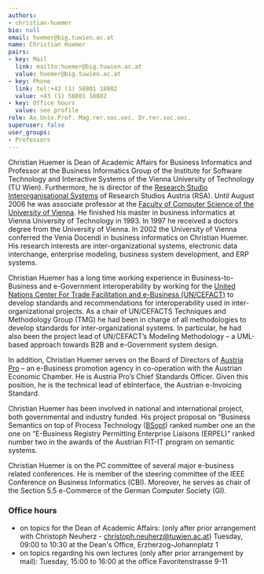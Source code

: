 ```yaml
---
authors:
- christian-huemer
bio: null
email: huemer@big.tuwien.ac.at
name: Christian Huemer
pairs:
- key: Mail
  link: mailto:huemer@big.tuwien.ac.at
  value: huemer@big.tuwien.ac.at
- key: Phone
  link: tel:+43 (1) 58801 18882
  value: +43 (1) 58801 18882
- key: Office hours
  value: see profile
role: Ao.Univ.Prof. Mag.rer.soc.oec. Dr.rer.soc.oec.
superuser: false
user_groups:
- Professors
---
```


Christian Huemer is Dean of Academic Affairs for Business Informatics and Professor at the Business Informatics Group of the Institute for Software Technology and Interactive Systems of the Vienna University of Technology (TU Wien). Furthermore, he is director of the [Research Studio Interorganisational Systems](http://ios.researchstudio.at/) of Research Studios Austria (RSA). Until August 2006 he was associate professor at the [Faculty of Computer Science of the University of Vienna](http://www.cs.univie.ac.at/). He finished his master in business informatics at Vienna University of Technology in 1993. In 1997 he received a doctors degree from the University of Vienna. In 2002 the University of Vienna conferred the Venia Docendi in business informatics on Christian Huemer. His research interests are inter-organizational systems, electronic data interchange, enterprise modeling, business system development, and ERP systems.

Christian Huemer has a long time working experience in Business-to-Business and e-Government interoperability by working for the [United Nations Center For Trade Facilitation and e-Business (UN/CEFACT)](http://www.uncefact.org/) to develop standards and recommendations for interoperability used in inter-organizational projects. As a chair of UN/CEFACTS Techniques and Methodology Group (TMG) he had been in charge of all methodologies to develop standards for inter-organizational systems. In particular, he had also been the project lead of UN/CEFACT’s Modeling Methodology – a UML-based approach towards B2B and e-Government system design.

In addition, Christian Huemer serves on the Board of Directors of [Austria Pro](http://www.austriapro.at/) – an e-Business promotion agency in co-operation with the Austrian Economic Chamber. He is Austria Pro’s Chief Standards Officer. Given this position, he is the technical lead of ebInterface, the Austrian e-Invoicing Standard.

Christian Huemer has been involved in national and international project, both governmental and industry funded. His project proposal on “Business Semantics on top of Process Technology ([BSopt](http://www.bsopt.at/)) ranked number one an the one on “E-Business Registry Permitting Enterprise Liaisons (ERPEL)” ranked number two in the awards of the Austrian FIT-IT program on semantic systems.

Christian Huemer is on the PC committee of several major e-business related conferences. He is member of the steering committee of the IEEE Conference on Business Informatics (CBI). Moreover, he serves as chair of the Section 5.5 e-Commerce of the German Computer Society (GI).

### Office hours
* on topics for the Dean of Academic Affairs: (only after prior arrangement with Christoph Neuherz - 
  christoph.neuherz@tuwien.ac.at) Tuesday, 09:00 to 10:30 at the Dean's Office, Erzherzog-Johannplatz 1
* on topics regarding his own lectures (only after prior arrangement by mail): Tuesday, 15:00 to 16:00 at the 
  office Favoritenstrasse 9-11